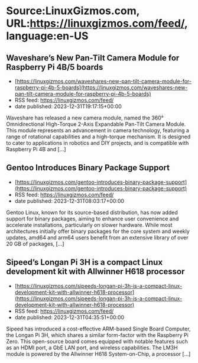 # Source:LinuxGizmos.com, URL:https://linuxgizmos.com/feed/, language:en-US

## Waveshare’s New Pan-Tilt Camera Module for Raspberry Pi 4B/5  boards
 - [https://linuxgizmos.com/waveshares-new-pan-tilt-camera-module-for-raspberry-pi-4b-5-boards](https://linuxgizmos.com/waveshares-new-pan-tilt-camera-module-for-raspberry-pi-4b-5-boards)
 - RSS feed: https://linuxgizmos.com/feed/
 - date published: 2023-12-31T19:17:15+00:00

Waveshare has released a new camera module, named the 360&#176; Omnidirectional High-Torque 2-Axis Expandable Pan-Tilt Camera Module. This module represents an advancement in camera technology, featuring a range of rotational capabilities and a high-torque mechanism. It is designed to cater to applications in robotics and DIY projects, and is compatible with Raspberry Pi 4B and [&#8230;]

## Gentoo Introduces Binary Package Support
 - [https://linuxgizmos.com/gentoo-introduces-binary-package-support](https://linuxgizmos.com/gentoo-introduces-binary-package-support)
 - RSS feed: https://linuxgizmos.com/feed/
 - date published: 2023-12-31T08:03:17+00:00

Gentoo Linux, known for its source-based distribution, has now added support for binary packages, aiming to enhance user convenience and accelerate installations, particularly on slower hardware. While most architectures initially offer binary packages for the core system and weekly updates, amd64 and arm64 users benefit from an extensive library of over 20 GB of packages, [&#8230;]

## Sipeed’s Longan Pi 3H is a compact Linux development kit with Allwinner H618 processor
 - [https://linuxgizmos.com/sipeeds-longan-pi-3h-is-a-compact-linux-development-kit-with-allwinner-h618-processor](https://linuxgizmos.com/sipeeds-longan-pi-3h-is-a-compact-linux-development-kit-with-allwinner-h618-processor)
 - RSS feed: https://linuxgizmos.com/feed/
 - date published: 2023-12-31T04:35:51+00:00

Sipeed has introduced a cost-effective ARM-based Single Board Computer, the Longan Pi 3H, which shares a similar form-factor with the Raspberry Pi Zero. This open-source board comes equipped with notable features such as an HDMI port, a GbE LAN port, and wireless capabilities. The LM3H module is powered by the Allwinner H618 System-on-Chip, a processor [&#8230;]

